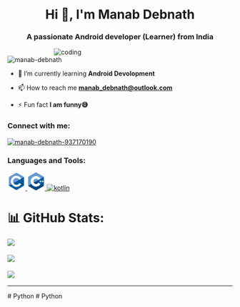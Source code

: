 <h1 align="center">Hi 👋, I'm Manab Debnath</h1>
<h3 align="center">A passionate Android developer (Learner) from India</h3>

<img align="right" alt="coding" width="400" src="https://camo.githubusercontent.com/cae12fddd9d6982901d82580bdf321d81fb299141098ca1c2d4891870827bf17/68747470733a2f2f6d69726f2e6d656469756d2e636f6d2f6d61782f313336302f302a37513379765349765f7430696f4a2d5a2e676966">

<p align="left"> <img src="https://komarev.com/ghpvc/?username=manab-debnath&label=Profile%20views&color=0e75b6&style=flat" alt="manab-debnath" /> </p>

- 🌱 I’m currently learning **Android Devolopment**

- 📫 How to reach me **manab_debnath@outlook.com**

- ⚡ Fun fact **I am funny😅**

<h3 align="left">Connect with me:</h3>
<p align="left">
<a href="https://linkedin.com/in/manab-debnath-937170190" target="blank"><img align="center" src="https://raw.githubusercontent.com/rahuldkjain/github-profile-readme-generator/master/src/images/icons/Social/linked-in-alt.svg" alt="manab-debnath-937170190" height="30" width="40" /></a>
</p>

<h3 align="left">Languages and Tools:</h3>
<p align="left"> <a href="https://www.cprogramming.com/" target="_blank" rel="noreferrer"> <img src="https://raw.githubusercontent.com/devicons/devicon/master/icons/c/c-original.svg" alt="c" width="40" height="40"/> </a> <a href="https://www.w3schools.com/cpp/" target="_blank" rel="noreferrer"> <img src="https://raw.githubusercontent.com/devicons/devicon/master/icons/cplusplus/cplusplus-original.svg" alt="cplusplus" width="40" height="40"/> </a> <a href="https://kotlinlang.org" target="_blank" rel="noreferrer"> <img src="https://www.vectorlogo.zone/logos/kotlinlang/kotlinlang-icon.svg" alt="kotlin" width="40" height="40"/> </a> </p>


# 📊 GitHub Stats:
![](https://github-readme-stats.vercel.app/api?username=Manab-Debnath&theme=dark&hide_border=false&include_all_commits=false&count_private=false)<br/> <br/>
![](https://github-readme-streak-stats.herokuapp.com/?user=Manab-Debnath&theme=dark&hide_border=false)<br/> <br/>
![](https://github-readme-stats.vercel.app/api/top-langs/?username=Manab-Debnath&theme=dark&hide_border=false&align=center&include_all_commits=false&count_private=false&layout=compact)



---

#   P y t h o n 
 
 #   P y t h o n 
 
 